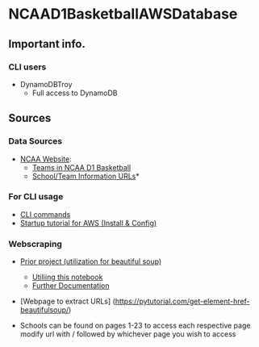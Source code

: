 # NCAAD1BasketballAWSDatabase 
## Important info.
### CLI users
* DynamoDBTroy
	* Full access to DynamoDB
## Sources
### Data Sources
* [NCAA Website](https://ncaa.com):
	* [Teams in NCAA D1 Basketball](https://www.ncaa.com/rankings/basketball-men/d1/ncaa-mens-basketball-net-rankings)
	* [School/Team Information URLs](https://www.ncaa.com/schools)*	
### For CLI usage
* [CLI commands](https://medium.com/@corymaklin/tutorial-aws-part-5-the-basics-of-dynamo-db-amazons-non-relational-database-9be0cf500e6e)
* [Startup tutorial for AWS (Install & Config)](https://www.youtube.com/watch?v=jCHOsMPbcV0&t=267s)
### Webscraping
* [Prior project (utilization for beautiful soup)](https://github.com/stein463/AppliedDataScienceCapstoneIBM)
	* [Utiliing this notebook](https://github.com/stein463/AppliedDataScienceCapstoneIBM/blob/master/FinalProjectForIBMDataScienceCertification.ipynb)
	* [Further Documentation](https://github.com/stein463/AppliedDataScienceCapstoneIBM/blob/master/README.md)
* [Webpage to extract URLs] (https://pytutorial.com/get-element-href-beautifulsoup/)

* Schools can be found on pages 1-23 to access each respective page modify url with / followed by whichever page you wish to access